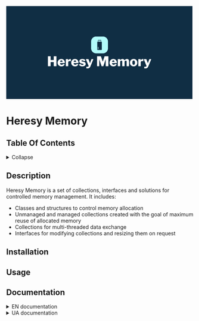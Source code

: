 <img src="docs/Images/logo.png?raw=true" alt="Heresy Memory" width="500px" height="250px"/>

# Heresy Memory

## Table Of Contents

<details>
<summary>Collapse</summary>

- [Description](#description)
- [Installation](#installation)
- [Usage](#usage)
- [Documentation](#documentation)

</details>

## Description

Heresy Memory is a set of collections, interfaces and solutions for controlled memory management. It includes:
* Classes and structures to control memory allocation
* Unmanaged and managed collections created with the goal of maximum reuse of allocated memory
* Collections for multi-threaded data exchange
* Interfaces for modifying collections and resizing them on request

## Installation

## Usage

## Documentation

<details>
<summary>EN documentation</summary>

- [Allocations](docs/en/Allocations.md)
- [Collection interfaces](docs/en/Collection interfaces.md)
- [MPMC Circular Buffer](docs/en/MPMC Circular Buffers.md)

</details>

<details>
<summary>UA documentation</summary>

- [Allocations](docs/ua/Allocations.md)
- [Collection interfaces](docs/ua/Collection interfaces.md)
- [MPMC Circular Buffer](docs/ua/MPMC Circular Buffers.md)

</details>